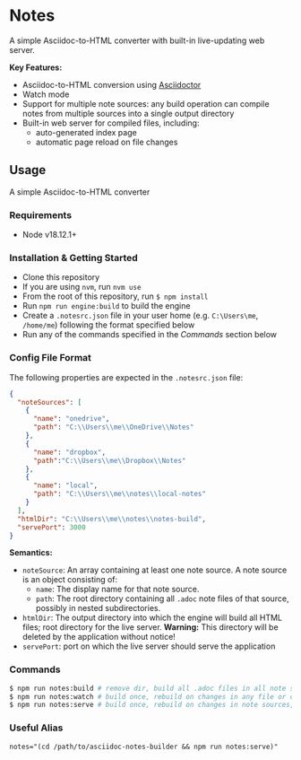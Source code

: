 # Notes
A simple Asciidoc-to-HTML converter with built-in live-updating web server.

**Key Features:**
- Asciidoc-to-HTML conversion using [Asciidoctor](https://asciidoctor.org/)
- Watch mode
- Support for multiple note sources: any build operation can compile notes from multiple sources into a single output directory
- Built-in web server for compiled files, including:
  - auto-generated index page
  - automatic page reload on file changes

## Usage
A simple Asciidoc-to-HTML converter

### Requirements
* Node v18.12.1+

### Installation & Getting Started
- Clone this repository
- If you are using `nvm`, run `nvm use`
- From the root of this repository, run `$ npm install`
- Run `npm run engine:build` to build the engine
- Create a `.notesrc.json` file in your user home (e.g. `C:\Users\me`, `/home/me`) following the format specified below
- Run any of the commands specified in the _Commands_ section below

### Config File Format
The following properties are expected in the `.notesrc.json` file:
```json
{
  "noteSources": [
    {
      "name": "onedrive",
      "path": "C:\\Users\\me\\OneDrive\\Notes"
    },
    {
      "name": "dropbox",
      "path":"C:\\Users\\me\\Dropbox\\Notes"
    },
    {
      "name": "local",
      "path": "C:\\Users\\me\\notes\\local-notes"
    }
  ],
  "htmlDir": "C:\\Users\\me\\notes\\notes-build",
  "servePort": 3000
}
```

**Semantics:**
- `noteSource`: An array containing at least one note source. A note source is an object consisting of:
  - `name`: The display name for that note source.
  - `path`: The root directory containing all `.adoc` note files of that source, possibly in nested subdirectories.
- `htmlDir`: The output directory into which the engine will build all HTML files; root directory for the live server.
**Warning:** This directory will be deleted by the application without notice!
- `servePort`: port on which the live server should serve the application

### Commands
```sh
$ npm run notes:build # remove dir, build all .adoc files in all note sources, output to htmlDir
$ npm run notes:watch # build once, rebuild on changes in any file or directory in any note source
$ npm run notes:serve # build once, rebuild on changes in note sources, serve htmlDir on specified port
```

### Useful Alias
```
notes="(cd /path/to/asciidoc-notes-builder && npm run notes:serve)"
```